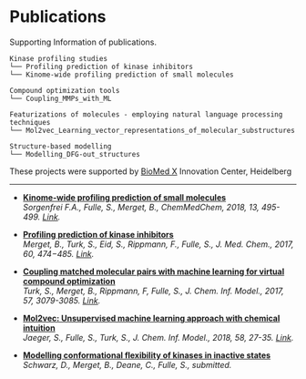 # Publications
Supporting Information of publications.  

```
Kinase profiling studies  
└── Profiling prediction of kinase inhibitors
└── Kinome-wide profiling prediction of small molecules

Compound optimization tools
└── Coupling_MMPs_with_ML

Featurizations of molecules - employing natural language processing techniques
└── Mol2vec_Learning_vector_representations_of_molecular_substructures

Structure-based modelling
└── Modelling_DFG-out_structures
```
These projects were supported by [BioMed X](http://bio.mx/) Innovation Center, Heidelberg

---
  * [**Kinome-wide profiling prediction of small molecules**](Kinome_wide_profiling_prediction_of_small_molecules/)  
*Sorgenfrei F.A., Fulle, S., Merget, B., ChemMedChem, 2018, 13, 495-499. [Link](http://onlinelibrary.wiley.com/doi/10.1002/cmdc.201700180/abstract).*

  * [**Profiling prediction of kinase inhibitors**](Profiling_prediction_of_kinase_inhibitors/)  
*Merget, B., Turk, S., Eid, S., Rippmann, F., Fulle, S., J. Med. Chem., 2017, 60, 474−485. [Link](http://pubs.acs.org/doi/10.1021/acs.jmedchem.6b01611).*

 * [**Coupling matched molecular pairs with machine learning for virtual compound optimization**](Coupling_MMPs_with_ML/)  
*Turk, S., Merget, B., Rippmann, F, Fulle, S., J. Chem. Inf. Model., 2017, 57, 3079-3085. [Link](http://pubs.acs.org/doi/abs/10.1021/acs.jcim.7b00298).*

 * [**Mol2vec: Unsupervised machine learning approach with chemical intuition**](Mol2vec_Learning_vector_representations_of_molecular_substructures/)  
*Jaeger, S., Fulle, S., Turk, S., J. Chem. Inf. Model., 2018, 58, 27-35. [Link](http://pubs.acs.org/doi/abs/10.1021/acs.jcim.7b00616).*

 * [**Modelling conformational flexibility of kinases in inactive states**](Modelling_DFG-out_structures)  
*Schwarz, D., Merget, B., Deane, C., Fulle, S., submitted.*

